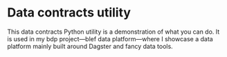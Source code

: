 # Data contracts utility

This data contracts Python utility is a demonstration of what you can do. It is used in my bdp project—blef data platform—where I showcase a data platform mainly built around Dagster and fancy data tools.
